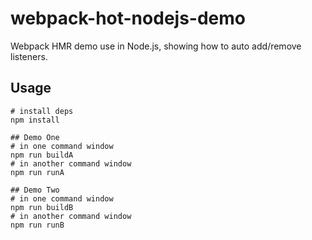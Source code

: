 # webpack-hot-nodejs-demo
Webpack HMR demo use in Node.js, showing how to auto add/remove listeners.

## Usage

```
# install deps
npm install

## Demo One
# in one command window
npm run buildA
# in another command window
npm run runA

## Demo Two
# in one command window
npm run buildB
# in another command window
npm run runB
```